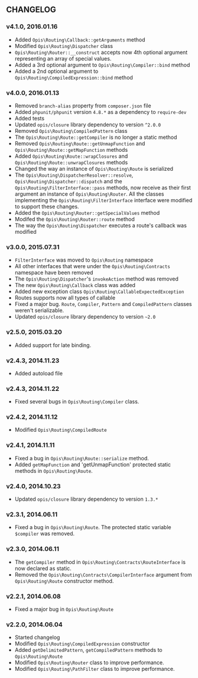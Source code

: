 CHANGELOG
-------------
### v4.1.0, 2016.01.16

* Added `Opis\Routing\Callback::getArguments` method
* Modified `Opis\Routing\Dispatcher` class
* `Opis\Routing\Router::__construct` accepts now 4th optional argument representing an array
of special values.
* Added a 3rd optional argument to `Opis\Routing\Compiler::bind` method
* Added a 2nd optional argument to `Opis\Routing\CompiledExpression::bind` method

### v4.0.0, 2016.01.13

* Removed `branch-alias` property from `composer.json` file
* Added `phpunit/phpunit` version `4.8.*` as a dependency to `require-dev`
* Added tests
* Updated `opis/closure` library dependency to version `^2.0.0`
* Removed `Opis\Routing\CompiledPattern` class
* The `Opis\Routing\Route::getCompiler` is no longer a static method
* Removed `Opis\Routing\Route::getUnmapFunction` and `Opis\Routing\Route::getMapFunction` methods
* Added `Opis\Routing\Route::wrapClosures` and `Opis\Routing\Route::unwrapClosures` methods
* Changed the way an instance of `Opis\Routing\Route` is serialized
* The `Opis\Routing\DispatcherResolver::resolve`, `Opis\Routing\Dispatcher::dispatch` and the
`Opis\Routing\FilterInterface::pass` methods, now receive as their first argument an instance
of `Opis\Routing\Router`. All the classes implementing the `Opis\Routing\FilterInterface` interface 
were modified to support these changes.
* Added the `Opis\Routing\Router::getSpecialValues` method
* Modifed the `Opis\Routing\Router::route` method
* The way the `Opis\Routing\Dispatcher` executes a route's callback was modified

### v3.0.0, 2015.07.31

* `FilterInterface` was moved to `Opis\Routing` namespace
* All other interfaces that were under the `Opis\Routing\Contracts` namespace have been removed
* The `Opis\Routing\Dispatcher`'s `invokeAction` method was removed
* The new `Opis\Routing\Callback` class was added
* Added new exception class `Opis\Routing\CallableExpectedException`
* Routes supports now all types of callable
* Fixed a major bug. `Route`, `Compiler`, `Pattern` and `CompiledPattern` classes weren't serializable.
* Updated `opis/closure` library dependency to version `~2.0`

### v2.5.0, 2015.03.20

* Added support for late binding. 

### v2.4.3, 2014.11.23

* Added autoload file

### v2.4.3, 2014.11.22

* Fixed several bugs in `Opis\Routing\Compiler` class.

### v2.4.2, 2014.11.12

* Modified `Opis\Routing\CompiledRoute`

### v2.4.1, 2014.11.11

* Fixed a bug in `Opis\Routing\Route::serialize` method.
* Added `getMapFunction` and 'getUnmapFunction' protected static methods in `Opis\Routing\Route`.

### v2.4.0, 2014.10.23

* Updated `opis/closure` library dependency to version `1.3.*`

### v2.3.1, 2014.06.11

*  Fixed a bug in `Opis\Routing\Route`. The protected static variable `$compiler` was removed.

### v2.3.0, 2014.06.11

* The `getCompiler` method in `Opis\Routing\Contracts\RouteInterface` is now declared as static.
* Removed the `Opis\Routing\Contracts\CompilerInterface` argument from `Opis\Routing\Route` constructor
method.

### v2.2.1, 2014.06.08

* Fixed a major bug in `Opis\Routing\Route`

### v2.2.0, 2014.06.04

* Started changelog
* Modified `Opis\Routing\CompiledExpression` constructor
* Added `getDelimitedPattern`, `getCompiledPattern` methods to `Opis\Routing\Route`
* Modified `Opis\Routing\Router` class to improve performance.
* Modified `Opis\Routing\PathFilter` class to improve performance.
